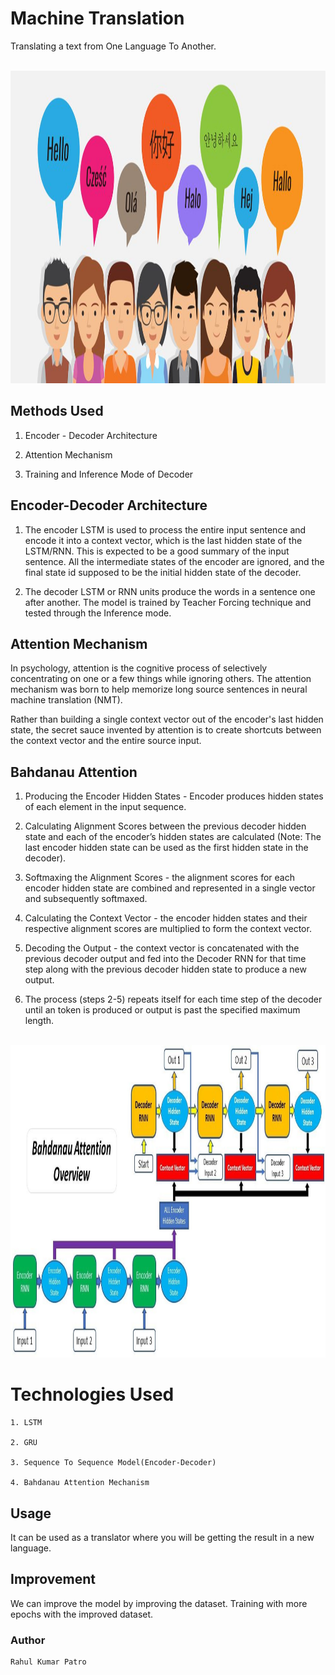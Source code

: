# Machine Translation

Translating a text from One Language To Another.

<br>
<img src ="images/image.jpg"  width=800 height=500>  
<br>

## Methods Used

1. Encoder - Decoder Architecture

2. Attention Mechanism

2. Training and Inference Mode of Decoder

## Encoder-Decoder Architecture

1. The encoder LSTM is used to process the entire input sentence and encode it into a context vector, which is the last hidden state of the LSTM/RNN. This is expected to be a good summary of the input sentence. All the intermediate states of the encoder are ignored, and the final state id supposed to be the initial hidden state of the decoder.

2. The decoder LSTM or RNN units produce the words in a sentence one after another. The model is trained by Teacher Forcing technique and tested through the Inference mode.

## Attention Mechanism

In psychology, attention is the cognitive process of selectively concentrating on one or a few things while ignoring others. The attention mechanism was born to help memorize long source sentences in neural machine translation (NMT). 

Rather than building a single context vector out of the encoder's last hidden state, the secret sauce invented by attention is to create shortcuts between the context vector and the entire source input.

## Bahdanau Attention

1. Producing the Encoder Hidden States - Encoder produces hidden states of each element in the input sequence.

2. Calculating Alignment Scores between the previous decoder hidden state and each of the encoder’s hidden states are calculated (Note: The last encoder hidden state can be used as the first hidden state in the decoder).

3. Softmaxing the Alignment Scores - the alignment scores for each encoder hidden state are combined and represented in a single vector and subsequently softmaxed.

4. Calculating the Context Vector - the encoder hidden states and their respective alignment scores are multiplied to form the context vector.

5. Decoding the Output - the context vector is concatenated with the previous decoder output and fed into the Decoder RNN for that time step along with the previous decoder hidden state to produce a new output.

6. The process (steps 2-5) repeats itself for each time step of the decoder until an token is produced or output is past the specified maximum length.

<br>
<img src ="images/image1.jpg"  width=800 height=500>  
<br>


# Technologies Used
```
1. LSTM

2. GRU

3. Sequence To Sequence Model(Encoder-Decoder)

4. Bahdanau Attention Mechanism

```

## Usage

It can be used as a translator where you will be getting the result in a new language.

## Improvement

We can improve the model by improving the dataset. Training with more epochs with the improved dataset.

### Author 
```
Rahul Kumar Patro
```



